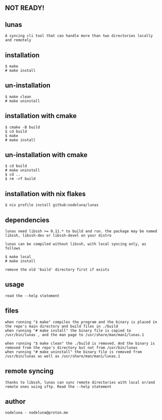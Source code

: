 ## NOT READY!

## lunas

    A syncing cli tool that can handle more than two directories locally and remotely

## installation

    $ make
    # make install

## un-installation

    $ make clean
    # make uninstall

## installation with cmake

    $ cmake -B build
    $ cd build
    $ make
    # make install

## un-installation with cmake

    $ cd build
    # make uninstall
    $ cd ..
    $ rm -rf build

## installation with nix flakes

    $ nix profile install github:nodeluna/lunas

## dependencies

    lunas need libssh >= 0.11.* to build and run. the package may be named libssh, libssh-dev or libssh-devel on your distro

    lunas can be compiled without libssh, with local syncing only, as follows

    $ make local
    # make install

    remove the old 'build' directory first if exists

## usage

    read the --help statement

## files

    when running "$ make" compiles the program and the binary is placed in the repo's main directory and build files in ./build
    when running "# make install" the binary file is copied to /usr/bin/lunas , and the man page to /usr/share/man/man1/lunas.1

    when running "$ make clean" the ./build is removed. And the binary is removed from the repo's directory but not from /usr/bin/lunas
    when running "# make uninstall" the binary file is removed from /usr/bin/lunas as well as /usr/share/man/man1/lunas.1

## remote syncing

    thanks to libssh, lunas can sync remote directories with local or/and remote ones using sftp. Read the --help statement

## author

    nodeluna - nodeluna@proton.me
